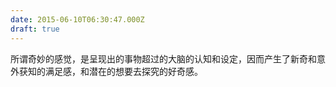 ```yaml
---
date: 2015-06-10T06:30:47.000Z
draft: true
---
```

所谓奇妙的感觉，是呈现出的事物超过的大脑的认知和设定，因而产生了新奇和意外获知的满足感，和潜在的想要去探究的好奇感。